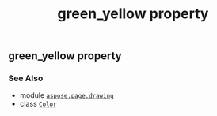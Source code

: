 ﻿---
title: green_yellow property
second_title: Aspose.Page for Python via .NET API References
description: 
type: docs
weight: 660
url: /python-net/aspose.page.drawing/color/green_yellow/
is_root: false
---

## green_yellow property


### See Also
* module [`aspose.page.drawing`](../../)
* class [`Color`](/page/python-net/aspose.page.drawing/color)
